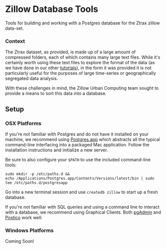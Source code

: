 # Zillow Database Tools
Tools for building and working with a Postgres database for the Ztrax zillow data-set.

### Context
The Ztrax dataset, as provided, is made up of a large amount of compressed folders, each of which contains many large text files. While it's certainly worth using these text files to explore the format of the data (as we have done in our other [tutorials](https://postgresapp.com/)), in the form it was provided it is not particularly useful for the purposes of large time-series or geographically segregated data analysis.

With these challenges in mind, the Zillow Urban Computing team sought to provide a means to sort this data into a database.

## Setup
### OSX Platforms
If you're not familiar with Postgres and do not have it installed on your machine, we recommend using [Postgres.app](https://postgresapp.com/) which abstracts all the typical command-line interfacing into a packaged Mac application. Follow the installation instructions and initialize a new server.

Be sure to also configure your `$PATH` to use the included command-line tools:
```shell
sudo mkdir -p /etc/paths.d &&
echo /Applications/Postgres.app/Contents/Versions/latest/bin | sudo tee /etc/paths.d/postgresapp
```

Go into a new terminal session and use `createdb zillow` to start up a fresh database.

If you're not familiar with SQL queries and using a command line to interact with a database, we recommend using Graphical Clients. Both [pgAdmin](https://www.pgadmin.org/) and [Postico](https://eggerapps.at/postico/) work well.

### Windows Platforms
Coming Soon!
